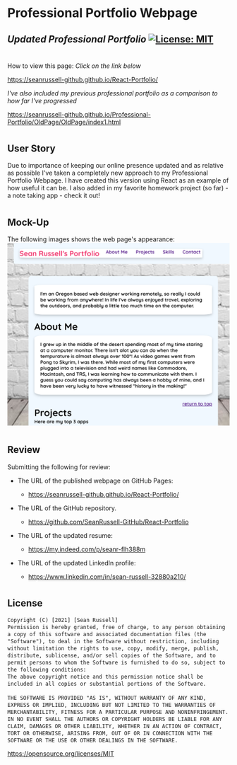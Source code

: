 # **Professional Portfolio Webpage**
## *Updated Professional Portfolio*  [![License: MIT](https://img.shields.io/badge/License-MIT-yellow.svg)](https://opensource.org/licenses/MIT)


#
How to view this page:
  *Click on the link below*

https://seanrussell-github.github.io/React-Portfolio/

  *I've also included my previous professional portfolio as a comparison to how far I've progressed*

  https://seanrussell-github.github.io/Professional-Portfolio/OldPage/OldPage/index1.html


#
## User Story

Due to importance of keeping our online presence updated and as relative as possible I've taken a completely new approach to my Professional Portfolio Webpage.
I have created this version using React as an example of how useful it can be. I also added in my favorite homework project (so far) - a note taking app - check it out!

#
## Mock-Up

The following images shows the web page's appearance:
![alt text](https://github.com/SeanRussell-GitHub/React-Portfolio/blob/main/src/components/view/react-portfolio-snip.PNG)


#
## Review

Submitting the following for review:

* The URL of the published webpage on GitHub Pages:

  - https://seanrussell-github.github.io/React-Portfolio/
  
* The URL of the GitHub repository.
   
   - https://github.com/SeanRussell-GitHub/React-Portfolio

* The URL of the updated resume:
    - https://my.indeed.com/p/seanr-flh388m

* The URL of the updated LinkedIn profile:
    - https://www.linkedin.com/in/sean-russell-32880a210/


#
## License
    Copyright (C) [2021] [Sean Russell]
    Permission is hereby granted, free of charge, to any person obtaining a copy of this software and associated documentation files (the "Software"), to deal in the Software without restriction, including without limitation the rights to use, copy, modify, merge, publish, distribute, sublicense, and/or sell copies of the Software, and to permit persons to whom the Software is furnished to do so, subject to the following conditions:
    The above copyright notice and this permission notice shall be included in all copies or substantial portions of the Software.
    
    THE SOFTWARE IS PROVIDED "AS IS", WITHOUT WARRANTY OF ANY KIND, EXPRESS OR IMPLIED, INCLUDING BUT NOT LIMITED TO THE WARRANTIES OF MERCHANTABILITY, FITNESS FOR A PARTICULAR PURPOSE AND NONINFRINGEMENT. IN NO EVENT SHALL THE AUTHORS OR COPYRIGHT HOLDERS BE LIABLE FOR ANY CLAIM, DAMAGES OR OTHER LIABILITY, WHETHER IN AN ACTION OF CONTRACT, TORT OR OTHERWISE, ARISING FROM, OUT OF OR IN CONNECTION WITH THE SOFTWARE OR THE USE OR OTHER DEALINGS IN THE SOFTWARE.
https://opensource.org/licenses/MIT
